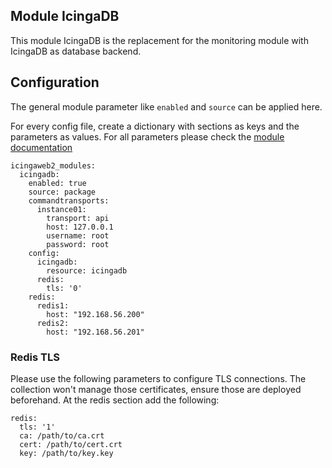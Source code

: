## Module IcingaDB

This module IcingaDB is the replacement for the monitoring module with IcingaDB as database backend.

## Configuration

The general module parameter like `enabled` and `source` can be applied here.

For every config file, create a dictionary with sections as keys and the parameters as values. For all parameters please check the [module documentation](https://icinga.com/docs/icinga-db-web/latest/doc/01-About/)

```
icingaweb2_modules:
  icingadb:
    enabled: true
    source: package
    commandtransports:
      instance01:
        transport: api
        host: 127.0.0.1
        username: root
        password: root
    config:
      icingadb:
        resource: icingadb
      redis:
        tls: '0'
    redis:
      redis1:
        host: "192.168.56.200"
      redis2:
        host: "192.168.56.201"
```

### Redis TLS

Please use the following parameters to configure TLS connections. The collection won't manage those certificates, ensure those are deployed beforehand. At the redis section add the following:

```
redis:
  tls: '1'
  ca: /path/to/ca.crt
  cert: /path/to/cert.crt
  key: /path/to/key.key
```
